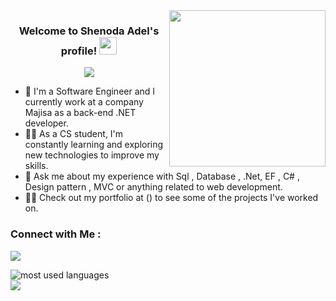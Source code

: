 
<img width="250" align="right" src="https://c.tenor.com/_DOBjnGspYAAAAAM/code-coding.gif">

<h3 align="center">
  Welcome to Shenoda Adel's profile!
  <img src="https://media.giphy.com/media/hvRJCLFzcasrR4ia7z/giphy.gif" width="28">
</h3>

<!-- Typing SVG by DenverCoder1 - https://github.com/DenverCoder1/readme-typing-svg -->
<p align="center">
  <a href="https://github.com/DenverCoder1/readme-typing-svg"><img src="https://readme-typing-svg.herokuapp.com/?lines=.Net-%20web%20developer;Always%20learning%20new%20things&font=Fira%20Code&center=true&width=440&height=45&color=f75c7e&vCenter=true&size=22"></a>
</p> 

- 🏢 I'm a Software Engineer and I currently work at a company Majisa as a back-end .NET developer. 
- 👨‍💻 As a CS student, I'm constantly learning and exploring new technologies to improve my skills.
- 💬 Ask me about my experience with Sql , Database , .Net, EF , C# , Design pattern , MVC or anything related to web development.
- 👨‍💻 Check out my portfolio at () to see some of the projects I've worked on.


### Connect with Me :

<a href="https://linkedin.com/in/ShenodaAdel" target="_blank"><img src="https://img.shields.io/badge/-Shenoda%20Adel-0077B5?style=for-the-badge&logo=Linkedin&logoColor=white"/></a>


<img align="left" src="https://github-readme-stats.vercel.app/api/top-langs?username=shenodaadel&show_icons=true&locale=en&layout=compact&theme=radical" alt="most used languages" />
<br>
<a href="https://komarev.com/ghpvc/?username=yousefdergham&style=for-the-badge">
    <img src="https://komarev.com/ghpvc/?username=shenodaadel&style=for-the-badge">
</a>
